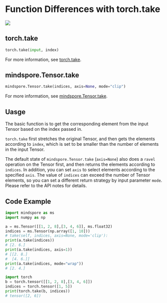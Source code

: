# Function Differences with torch.take

<a href="https://gitee.com/mindspore/docs/blob/r1.11/docs/mindspore/source_en/note/api_mapping/pytorch_diff/mindspore.Tensor.take.md" target="_blank"><img src="https://mindspore-website.obs.cn-north-4.myhuaweicloud.com/website-images/r1.11/resource/_static/logo_source_en.png"></a>

## torch.take

```python
torch.take(input, index)
```

For more information, see [torch.take](https://pytorch.org/docs/1.5.0/torch.html#torch.take).

## mindspore.Tensor.take

```python
mindspore.Tensor.take(indices, axis=None, mode="clip")
```

For more information, see [mindspore.Tensor.take](https://mindspore.cn/docs/en/r1.11/api_python/mindspore/Tensor/mindspore.Tensor.take.html#mindspore.Tensor.take).

## Uasge

The basic function is to get the corresponding element from the input Tensor based on the index passed in.

`torch.take` first stretches the original Tensor, and then gets the elements according to `index`, which is set to be smaller than the number of elements in the input Tensor.

The default state of `mindspore.Tensor.take` (`axis=None`) also does a `ravel` operation on the Tensor first, and then returns the elements according to `indices`. In addition, you can set `axis` to select elements according to the specified `axis`. The value of `indices` can exceed the number of Tensor elements, so you can set a different return strategy by input parameter `mode`. Please refer to the API notes for details.

## Code Example

```python
import mindspore as ms
import numpy as np

a = ms.Tensor([[1, 2, 8],[3, 4, 6]], ms.float32)
indices = ms.Tensor(np.array([1, 10]))
# take(self, indices, axis=None, mode='clip'):
print(a.take(indices))
# [2. 6.]
print(a.take(indices, axis=1))
# [[2. 8.]
#  [4. 6.]]
print(a.take(indices, mode="wrap"))
# [2. 4.]

import torch
b = torch.tensor([[1, 2, 8],[3, 4, 6]])
indices = torch.tensor([1, 5])
print(torch.take(b, indices))
# tensor([2, 6])
```
